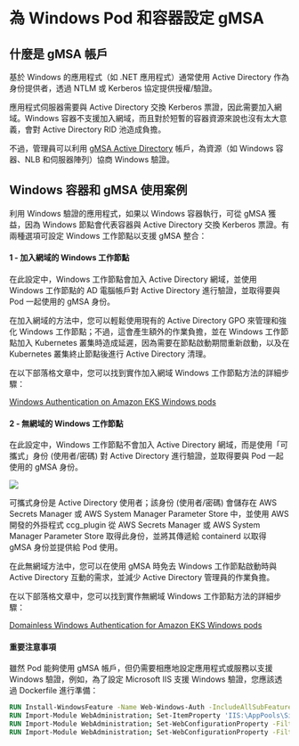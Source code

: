 # 為 Windows Pod 和容器設定 gMSA

## 什麼是 gMSA 帳戶

基於 Windows 的應用程式（如 .NET 應用程式）通常使用 Active Directory 作為身份提供者，透過 NTLM 或 Kerberos 協定提供授權/驗證。

應用程式伺服器需要與 Active Directory 交換 Kerberos 票證，因此需要加入網域。Windows 容器不支援加入網域，而且對於短暫的容器資源來說也沒有太大意義，會對 Active Directory RID 池造成負擔。

不過，管理員可以利用 [gMSA Active Directory](https://docs.microsoft.com/en-us/windows-server/security/group-managed-service-accounts/group-managed-service-accounts-overview) 帳戶，為資源（如 Windows 容器、NLB 和伺服器陣列）協商 Windows 驗證。

## Windows 容器和 gMSA 使用案例

利用 Windows 驗證的應用程式，如果以 Windows 容器執行，可從 gMSA 獲益，因為 Windows 節點會代表容器與 Active Directory 交換 Kerberos 票證。有兩種選項可設定 Windows 工作節點以支援 gMSA 整合：

#### 1 - 加入網域的 Windows 工作節點
在此設定中，Windows 工作節點會加入 Active Directory 網域，並使用 Windows 工作節點的 AD 電腦帳戶對 Active Directory 進行驗證，並取得要與 Pod 一起使用的 gMSA 身份。

在加入網域的方法中，您可以輕鬆使用現有的 Active Directory GPO 來管理和強化 Windows 工作節點；不過，這會產生額外的作業負擔，並在 Windows 工作節點加入 Kubernetes 叢集時造成延遲，因為需要在節點啟動期間重新啟動，以及在 Kubernetes 叢集終止節點後進行 Active Directory 清理。

在以下部落格文章中，您可以找到實作加入網域 Windows 工作節點方法的詳細步驟：

[Windows Authentication on Amazon EKS Windows pods](https://aws.amazon.com/blogs/containers/windows-authentication-on-amazon-eks-windows-pods/)


#### 2 - 無網域的 Windows 工作節點
在此設定中，Windows 工作節點不會加入 Active Directory 網域，而是使用「可攜式」身份 (使用者/密碼) 對 Active Directory 進行驗證，並取得要與 Pod 一起使用的 gMSA 身份。

![](./images/domainless_gmsa.png)

可攜式身份是 Active Directory 使用者；該身份 (使用者/密碼) 會儲存在 AWS Secrets Manager 或 AWS System Manager Parameter Store 中，並使用 AWS 開發的外掛程式 ccg_plugin 從 AWS Secrets Manager 或 AWS System Manager Parameter Store 取得此身份，並將其傳遞給 containerd 以取得 gMSA 身份並提供給 Pod 使用。

在此無網域方法中，您可以在使用 gMSA 時免去 Windows 工作節點啟動時與 Active Directory 互動的需求，並減少 Active Directory 管理員的作業負擔。

在以下部落格文章中，您可以找到實作無網域 Windows 工作節點方法的詳細步驟：

[Domainless Windows Authentication for Amazon EKS Windows pods](https://aws.amazon.com/blogs/containers/domainless-windows-authentication-for-amazon-eks-windows-pods/)

#### 重要注意事項

雖然 Pod 能夠使用 gMSA 帳戶，但仍需要相應地設定應用程式或服務以支援 Windows 驗證，例如，為了設定 Microsoft IIS 支援 Windows 驗證，您應該透過 Dockerfile 進行準備：


```dockerfile
RUN Install-WindowsFeature -Name Web-Windows-Auth -IncludeAllSubFeature
RUN Import-Module WebAdministration; Set-ItemProperty 'IIS:\AppPools\SiteName' -name processModel.identityType -value 2
RUN Import-Module WebAdministration; Set-WebConfigurationProperty -Filter '/system.webServer/security/authentication/anonymousAuthentication' -Name Enabled -Value False -PSPath 'IIS:\' -Location 'SiteName'
RUN Import-Module WebAdministration; Set-WebConfigurationProperty -Filter '/system.webServer/security/authentication/windowsAuthentication' -Name Enabled -Value True -PSPath 'IIS:\' -Location 'SiteName'
```